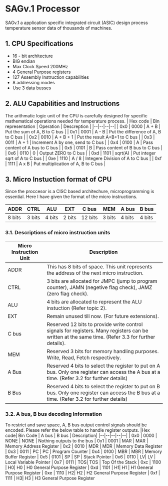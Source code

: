 
# SAGv.1 Processor
SAGv.1 a application specific integrated circuit (ASIC) design process temperature sensor data of thousands of machines.

## 1. CPU Specifications

 - 16 - bit architecture
 - BIG endian
 - Max Clock Speed 200MHz
 - 4 General Purpose registers
 - 127 Assembly Instruction capabilities
 - 8 addressing modes
 - Use 3 data busses

## 2. ALU Capabilities and Instructions
The arithmatic logic unit of the CPU is carefully designed for specific mathematical operations needed for temperature process.
| Hex code | Bin representation | Operation | Descreption |
|--|--|--|--|
| 0x0 | 0000 | A + B | Put the sum of A, B to C bus |
| 0x1 | 0001 | A - B | Put the difference of A, B to C bus |
| 0x2 | 0010 | A + B + 1 | Put the result A+B+1 to C bus |
| 0x3 | 0011 | A + 1 | Increment A by one, send to C bus |
| 0x4 | 0100 | A | Pass content of A bus to C bus |
| 0x5 | 0101 | B | Pass content of B bus to C bus |
| 0x6 | 0110 | 0 | Output ZERO to C bus |
| 0xd | 1101 | sqrt(A) | Put integer sqrt of A to C bus |
| 0xe | 1110 | A / 8 | Integere Division of A to C bus |
| 0xf | 1111 | A x B | Put multiplication of A, B to C bus |


## 3. Micro Instuction format of CPU

Since the proccesor is a CISC based architechure, microprogramming is essential. Here I have given the format of the micro instructions.

|ADDR| CTRL | ALU | EXT | C bus | MEM | A bus| B bus |
|--|--|--|--|--|--|--|--|
| 8 bits | 3 bits | 4 bits | 2 bits | 12 bits | 3 bits | 4 bits | 4 bits |

### 3.1. Descriptions of micro instruction units
|Micro Instruction Unit| Description |
|--|--|
| ADDR | This has 8 bits of space. This unit represents the address of the next micro instruction. |
| CTRL | 3 bits are allocated for JMPC (jump to program counter), JAMN (negetive flag check), JAMZ (zero flag check).|
|ALU| 4 bits are allocated to represent the ALU instuction (Refer topic 2). |
|EXT| Remain unused till now. (For future extensions). |
|C bus| Reserved 12 bits to provide write control signals for registers. Many registers can be written at the same time. (Refer 3.3 for further details).  |
|MEM| Reserved 3 bits for memory handling purposes. Write, Read, Fetch respectively. |
|A Bus| Reserved 4 bits to select the register to put on A bus. Only one register can access the A bus at a time. (Refer 3.2 for further details) |
|B Bus| Reserved 4 bits to select the register to put on B bus. Only one register can access the B bus at a time. (Refer 3.2 for further details) |

### 3.2. A bus, B bus decoding Information
To restrict and save space, A, B bus output control signals should be encoded. Please refer the below table to handle register outputs.
|Hex code| Bin Code | A bus | B bus | Description|
|--|--|--|--|--|
| 0x0 | 0000 | NONE | NONE | Nothing outputs to the bus
| 0x1 | 0001 | MAR | MAR | Memory Address Register
| 0x2 | 0010 | MDR | MDR | Memory Data Register
| 0x3 | 0011 | PC | PC | Program Counter
| 0x4 | 0100 | MBR | MBR | Memory Buffer Register
| 0x5 | 0101 | SP | SP | Stack Pointer
| 0x6 | 0110 | LV| LV | Local Variable Pointer
| 0x7 | 0111 | TOS| TOS | Top Of the Stack
| 0xc | 1100 | H0| H0 | H0 General Purpose Register
| 0xd | 1101 | H1| H1 | H1 General Purpose Register
| 0xe | 1110 | H2| H2 | H2 General Purpose Register
| 0xf | 1111 | H3| H3 | H3 General Purpose Register



